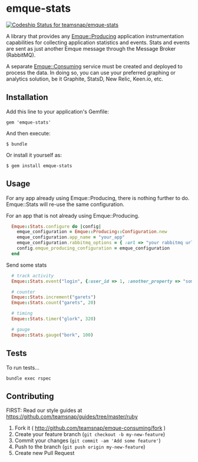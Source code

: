 # emque-stats

[ ![Codeship Status for
teamsnap/emque-stats](https://www.codeship.io/projects/e9d694d0-9eb3-0132-75d9-56e0c71a690d/status)](https://www.codeship.io/projects/64928)

A library that provides any [Emque::Producing](https://github.com/teamsnap/emque-producing)
application instrumentation capabilities for collecting application statistics
and events. Stats and events are sent as just another Emque message through the
Message Broker (RabbitMQ).

A separate [Emque::Consuming](https://github.com/teamsnap/emque-consuming)
service must be created and deployed to process the data. In doing so, you can
use your preferred graphing or analytics solution, be it Graphite, StatsD,
New Relic, Keen.io, etc.

## Installation

Add this line to your application's Gemfile:

    gem 'emque-stats'

And then execute:

    $ bundle

Or install it yourself as:

    $ gem install emque-stats

## Usage

For any app already using Emque::Producing, there is nothing further to do.
Emque::Stats will re-use the same configuration.

For an app that is not already using Emque::Producing.

``` ruby
  Emque::Stats.configure do |config|
    emque_configuration = Emque::Producing::Configuration.new
    emque_configuration.app_name = "your_app"
    emque_configuration.rabbitmq_options = { :url => "your rabbitmq url" }
    config.emque_producing_configuration = emque_configuration
  end
```

Send some stats

``` ruby
  # track activity
  Emque::Stats.event("login", {:user_id => 1, :another_property => "something"} )

  # counter
  Emque::Stats.increment("garets")
  Emque::Stats.count("garets", 20)

  # timing
  Emque::Stats.timer("glork", 320)

  # gauge
  Emque::Stats.gauge("bork", 100)
```

## Tests

To run tests...

```
bundle exec rspec
```

## Contributing

FIRST: Read our style guides at
https://github.com/teamsnap/guides/tree/master/ruby

1. Fork it ( http://github.com/teamsnap/emque-consuming/fork )
2. Create your feature branch (`git checkout -b my-new-feature`)
3. Commit your changes (`git commit -am 'Add some feature'`)
4. Push to the branch (`git push origin my-new-feature`)
5. Create new Pull Request
